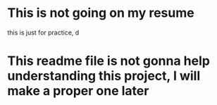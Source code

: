 # This is not going on my resume
this is just for practice, d
# This readme file is not gonna help understanding this project, I will make a proper one later
